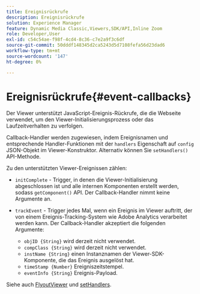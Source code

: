 ```yaml
---
title: Ereignisrückrufe
description: Ereignisrückrufe
solution: Experience Manager
feature: Dynamic Media Classic,Viewers,SDK/API,Inline Zoom
role: Developer,User
exl-id: c54c54ae-f98f-4cd4-8c36-c7e2a9f3c6df
source-git-commit: 50dddf148345d2ca5243d5d7108fefa56d23dad6
workflow-type: tm+mt
source-wordcount: '147'
ht-degree: 0%

---
```


# Ereignisrückrufe{#event-callbacks}

Der Viewer unterstützt JavaScript-Ereignis-Rückrufe, die die Webseite verwendet, um den Viewer-Initialisierungsprozess oder das Laufzeitverhalten zu verfolgen.

Callback-Handler werden zugewiesen, indem Ereignisnamen und entsprechende Handler-Funktionen mit der `handlers` Eigenschaft auf `config` JSON-Objekt im Viewer-Konstruktor. Alternativ können Sie `setHandlers()` API-Methode.

Zu den unterstützten Viewer-Ereignissen zählen:

* `initComplete` - Trigger, in denen die Viewer-Initialisierung abgeschlossen ist und alle internen Komponenten erstellt werden, sodass `getComponent()` API. Der Callback-Handler nimmt keine Argumente an.

* `trackEvent` - Trigger jedes Mal, wenn ein Ereignis im Viewer auftritt, der von einem Ereignis-Tracking-System wie Adobe Analytics verarbeitet werden kann. Der Callback-Handler akzeptiert die folgenden Argumente:

   * `objID {String}` wird derzeit nicht verwendet.
   * `compClass {String}` wird derzeit nicht verwendet.
   * `instName {String}` einen Instanznamen der Viewer-SDK-Komponente, die das Ereignis ausgelöst hat.
   * `timeStamp {Number}` Ereigniszeitstempel.
   * `eventInfo {String}` Ereignis-Payload.

Siehe auch [FlyoutViewer](../../c-html5-s7-aem-asset-viewers/c-html5-flyout-viewer-20-about/c-html5-flyout-viewer-20-javascriptapiref/r-html5-flyout-viewer-20-javascriptapiref-.flyoutviewer.md#reference-b99bb25606444f46b27529ff3e960b1e) und [setHandlers](../../c-html5-s7-aem-asset-viewers/c-html5-flyout-viewer-20-about/c-html5-flyout-viewer-20-javascriptapiref/r-html5-flyout-viewer-20-javascriptapiref-sethandlers.md#reference-74e9acb1cd0047d5bd60eea5fa5c8692).

